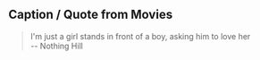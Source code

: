 ## Caption / Quote from Movies  

> I'm just a girl stands in front of a boy, asking him to love her  
-- Nothing Hill


